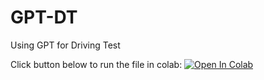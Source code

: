# GPT-DT

Using GPT for Driving Test

Click button below to run the file in colab:
<a target="_blank" href="https://colab.research.google.com/github/martijnhabers/GPT-DT/blob/evaluation-loop/main.ipynb">
  <img src="https://colab.research.google.com/assets/colab-badge.svg" alt="Open In Colab"/>
</a>